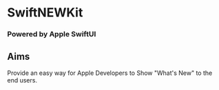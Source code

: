 # SwiftNEWKit
### Powered by Apple SwiftUI

## Aims
Provide an easy way for Apple Developers to Show "What's New" to the end users.
